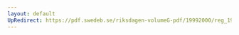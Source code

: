 ```yaml
---
layout: default
UpRedirect: https://pdf.swedeb.se/riksdagen-volumeG-pdf/19992000/reg_19992000/reg_19992000_0535.pdf
---
```

